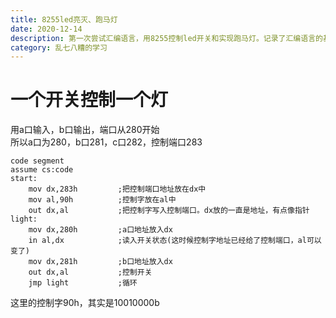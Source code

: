 ```yaml
---
title: 8255led亮灭、跑马灯
date: 2020-12-14
description: 第一次尝试汇编语言，用8255控制led开关和实现跑马灯。记录了汇编语言的基础语法的理解和使用
category: 乱七八糟的学习
---
```

# 一个开关控制一个灯
用a口输入，b口输出，端口从280开始  
所以a口为280，b口281，c口282，控制端口283
```x86asm
code segment
assume cs:code
start:
	mov dx,283h			;把控制端口地址放在dx中
	mov al,90h			;控制字放在al中
	out dx,al			;把控制字写入控制端口。dx放的一直是地址，有点像指针
light:
	mov dx,280h			;a口地址放入dx
	in al,dx			;读入开关状态(这时候控制字地址已经给了控制端口，al可以变了)
	mov dx,281h			;b口地址放入dx
	out dx,al			;控制开关
	jmp light			;循环
```
这里的控制字90h，其实是10010000b  
